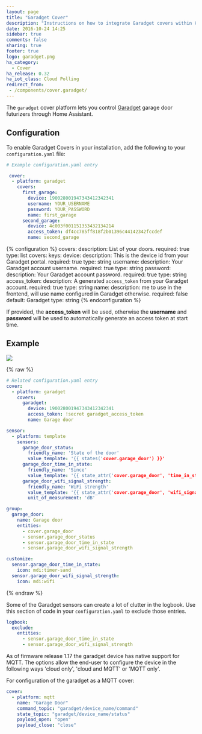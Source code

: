 ```yaml
---
layout: page
title: "Garadget Cover"
description: "Instructions on how to integrate Garadget covers within Home Assistant."
date: 2016-10-24 14:25
sidebar: true
comments: false
sharing: true
footer: true
logo: garadget.png
ha_category:
  - Cover
ha_release: 0.32
ha_iot_class: Cloud Polling
redirect_from:
 - /components/cover.garadget/
---
```



The `garadget` cover platform lets you control [Garadget](http://www.garadget.com/) garage door futurizers through Home Assistant.

## Configuration

To enable Garadget Covers in your installation, add the following to your `configuration.yaml` file:

```yaml
# Example configuration.yaml entry

 cover:
  - platform: garadget
    covers:
      first_garage:
        device: 190028001947343412342341
        username: YOUR_USERNAME
        password: YOUR_PASSWORD
        name: first_garage
      second_garage:
        device: 4c003f001151353432134214
        access_token: df4cc785ff818f2b01396c44142342fccdef
        name: second_garage

```

{% configuration %}
covers:
  description: List of your doors.
  required: true
  type: list
  covers:
      keys:
        device:
          description: This is the device id from your Garadget portal.
          required: true
          type: string
        username:
          description: Your Garadget account username.
          required: true
          type: string
        password:
          description: Your Garadget account password.
          required: true
          type: string
        access_token:
          description: A generated `access_token` from your Garadget account.
          required: true
          type: string
        name:
          description: me to use in the frontend, will use name configured in Garadget otherwise.
          required: false
          default: Garadget
          type: string
{% endconfiguration %}

If provided, the **access_token** will be used, otherwise the **username** and **password** will be used to automatically generate an access token at start time.

## Example

<p class='img'>
  <img src='{{site_root}}/images/components/garadget/cover_garadget_details.png' />
</p>

{% raw %}
```yaml
# Related configuration.yaml entry
cover:
  - platform: garadget
    covers:
      garadget:
        device: 190028001947343412342341
        access_token: !secret garadget_access_token
        name: Garage door

sensor:
  - platform: template
    sensors:
      garage_door_status:
        friendly_name: 'State of the door'
        value_template: '{{ states('cover.garage_door') }}'
      garage_door_time_in_state:
        friendly_name: 'Since'
        value_template: '{{ state_attr('cover.garage_door', 'time_in_state') }}'
      garage_door_wifi_signal_strength:
        friendly_name: 'WiFi strength'
        value_template: '{{ state_attr('cover.garage_door', 'wifi_signal_strength') }}'
        unit_of_measurement: 'dB'

group:
  garage_door:
    name: Garage door
    entities:
      - cover.garage_door
      - sensor.garage_door_status
      - sensor.garage_door_time_in_state
      - sensor.garage_door_wifi_signal_strength

customize:
  sensor.garage_door_time_in_state:
    icon: mdi:timer-sand
  sensor.garage_door_wifi_signal_strength:
    icon: mdi:wifi
```
{% endraw %}

Some of the Garadget sensors can create a lot of clutter in the logbook.  Use this section of code in your `configuration.yaml` to exclude those entries.

```yaml
logbook:
  exclude:
    entities:
      - sensor.garage_door_time_in_state
      - sensor.garage_door_wifi_signal_strength
```

As of firmware release 1.17 the garadget device has native support for MQTT. The options allow the end-user to configure the device in the following ways 'cloud only', 'cloud and MQTT' or 'MQTT only'.

For configuration of the garadget as a MQTT cover:

```yaml
cover:
  - platform: mqtt
    name: "Garage Door"
    command_topic: "garadget/device_name/command"
    state_topic: "garadget/device_name/status"
    payload_open: "open"
    payload_close: "close"
```
